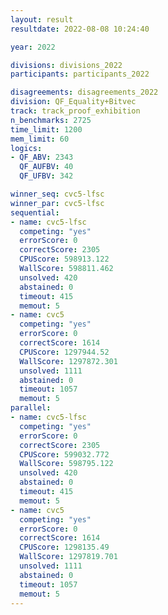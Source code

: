 ```yaml
---
layout: result
resultdate: 2022-08-08 10:24:40

year: 2022

divisions: divisions_2022
participants: participants_2022

disagreements: disagreements_2022
division: QF_Equality+Bitvec
track: track_proof_exhibition
n_benchmarks: 2725
time_limit: 1200
mem_limit: 60
logics:
- QF_ABV: 2343
  QF_AUFBV: 40
  QF_UFBV: 342

winner_seq: cvc5-lfsc
winner_par: cvc5-lfsc
sequential:
- name: cvc5-lfsc
  competing: "yes"
  errorScore: 0
  correctScore: 2305
  CPUScore: 598913.122
  WallScore: 598811.462
  unsolved: 420
  abstained: 0
  timeout: 415
  memout: 5
- name: cvc5
  competing: "yes"
  errorScore: 0
  correctScore: 1614
  CPUScore: 1297944.52
  WallScore: 1297872.301
  unsolved: 1111
  abstained: 0
  timeout: 1057
  memout: 5
parallel:
- name: cvc5-lfsc
  competing: "yes"
  errorScore: 0
  correctScore: 2305
  CPUScore: 599032.772
  WallScore: 598795.122
  unsolved: 420
  abstained: 0
  timeout: 415
  memout: 5
- name: cvc5
  competing: "yes"
  errorScore: 0
  correctScore: 1614
  CPUScore: 1298135.49
  WallScore: 1297819.701
  unsolved: 1111
  abstained: 0
  timeout: 1057
  memout: 5
---
```

